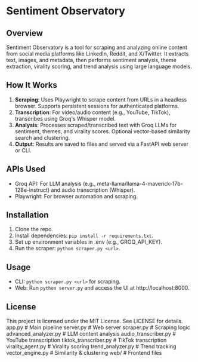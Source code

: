 # Sentiment Observatory

## Overview
Sentiment Observatory is a tool for scraping and analyzing online content from social media platforms like LinkedIn, Reddit, and X/Twitter. It extracts text, images, and metadata, then performs sentiment analysis, theme extraction, virality scoring, and trend analysis using large language models.

## How It Works
1. **Scraping**: Uses Playwright to scrape content from URLs in a headless browser. Supports persistent sessions for authenticated platforms.
2. **Transcription**: For video/audio content (e.g., YouTube, TikTok), transcribes using Groq's Whisper model.
3. **Analysis**: Processes scraped/transcribed text with Groq LLMs for sentiment, themes, and virality scores. Optional vector-based similarity search and clustering.
4. **Output**: Results are saved to files and served via a FastAPI web server or CLI.

## APIs Used
- Groq API: For LLM analysis (e.g., meta-llama/llama-4-maverick-17b-128e-instruct) and audio transcription (Whisper).
- Playwright: For browser automation and scraping.

## Installation
1. Clone the repo.
2. Install dependencies: `pip install -r requirements.txt`.
3. Set up environment variables in .env (e.g., GROQ_API_KEY).
4. Run the scraper: `python scraper.py <url>`.

## Usage
- CLI: `python scraper.py <url>` for scraping.
- Web: Run `python server.py` and access the UI at http://localhost:8000.

## License
This project is licensed under the MIT License. See LICENSE for details.
app.py                  # Main pipeline
server.py               # Web server
scraper.py              # Scraping logic
advanced_analyzer.py    # LLM content analysis
audio_transcriber.py    # YouTube transcription
tiktok_transcriber.py   # TikTok transcription
virality_agent.py       # Virality scoring
trend_analyzer.py       # Trend tracking
vector_engine.py        # Similarity & clustering
web/                    # Frontend files
```